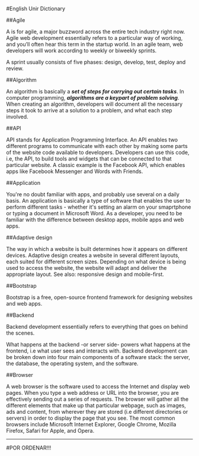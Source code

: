 #English Unir Dictionary

##Agile

A is for agile, a major buzzword across the entire tech industry right now. Agile web development essentially refers to a particular way of working, and you’ll often hear this term in the startup world. In an agile team, web developers will work according to weekly or biweekly sprints.

A sprint usually consists of five phases: design, develop, test, deploy and review.

##Algorithm
 
An algorithm is basically a ***set of steps for carrying out certain tasks***. In computer programming, ***algorithms are a keypart of problem solving***. When creating an algorithm, developers will document all the necessary steps it took to arrive at a solution to a problem, and what each step involved.

##API

API stands for Application Programming Interface. An API enables two different programs to communicate with each other by making some parts of the website code available to developers. Developers can use this code, i.e, the API, to build tools and widgets that can be connected to that particular website. A classic example is the Facebook API, which enables apps like Facebook Messenger and Words with Friends.

##Application

You're no doubt familiar with apps, and probably use several on a daily basis. An application is basically a type of software that enables the user to perform different tasks - whether it's setting an alarm on your smaprtphone or typing a document in Microsoft Word. As a developer, you need to be familiar with the difference between desktop apps, mobile apps and web apps.

##Adaptive design

The way in which a website is built determines how it appears on different devices. Adaptive design creates a website in several different layouts, each suited for different screen sizes. Depending on what device is being used to access the website, the website will adapt and deliver the appropriate layout. See also: responsive design and mobile-first.

##Bootstrap

Bootstrap is a free, open-source frontend framework for designing websites and web apps.

##Backend

Backend development essentially refers to everything that goes on behind the scenes.

What happens at the backend -or server side- powers what happens at the frontend, i.e what user sees and interacts with. Backend development can be broken down into four main components of a software stack: the server, the database, the operating system, and the software.

##Browser

A web browser is the software used to access the Internet and display web pages. When you type a web address or URL into the browser, you are effectively sending out a series of requests. The browser will gather all the different elements that make up that particular webpage, such as images, ads and content, from wherever they are stored (i.e different directories or servers) in order to display the page that you see. The most common browsers include Microsoft Internet Explorer, Google Chrome, Mozilla Firefox, Safari for Apple, and Opera.

***

#POR ORDENAR!!!










